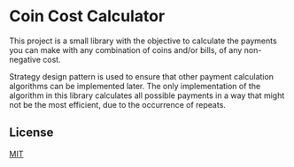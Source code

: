 # Coin Cost Calculator

This project is a small library with the objective to calculate the payments you can make with any combination of coins and/or bills, of any non-negative cost.

Strategy design pattern is used to ensure that other payment calculation algorithms can be implemented later. The only implementation of the algorithm in this library calculates all possible payments in a way that might not be the most efficient, due to the occurrence of repeats.

## License
[MIT](https://choosealicense.com/licenses/mit/)